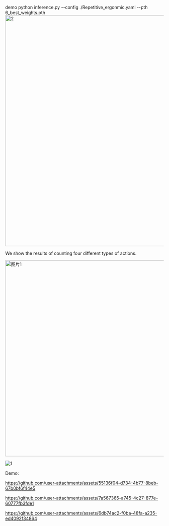 demo python inference.py --config ./Repetitive_ergonmic.yaml --pth 6_best_weights.pth
<img width="1401" height="734" alt="2" src="https://github.com/user-attachments/assets/7d22b692-d09a-4248-9ebc-0b2fa8dfd579" />

We show the results of counting four different types of actions.

<img width="2003" height="623" alt="图片1" src="https://github.com/user-attachments/assets/f26fa6ce-f44d-43a7-b4ea-c2fc19ce7458" />


![1](https://github.com/user-attachments/assets/8196b23b-6426-4568-be87-2c57348c9cc7)

Demo:


https://github.com/user-attachments/assets/55136f04-d734-4b77-8beb-67b0bf6f44e5




https://github.com/user-attachments/assets/7a567365-a745-4c27-877e-60777fb3fde1




https://github.com/user-attachments/assets/6db74ac2-f0ba-48fa-a235-ed4092f34864



